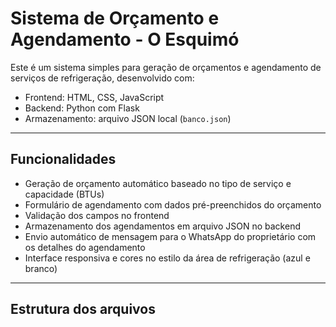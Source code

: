 # Sistema de Orçamento e Agendamento - O Esquimó

Este é um sistema simples para geração de orçamentos e agendamento de serviços de refrigeração, desenvolvido com:

- Frontend: HTML, CSS, JavaScript  
- Backend: Python com Flask  
- Armazenamento: arquivo JSON local (`banco.json`)

---

## Funcionalidades

- Geração de orçamento automático baseado no tipo de serviço e capacidade (BTUs)  
- Formulário de agendamento com dados pré-preenchidos do orçamento  
- Validação dos campos no frontend  
- Armazenamento dos agendamentos em arquivo JSON no backend  
- Envio automático de mensagem para o WhatsApp do proprietário com os detalhes do agendamento  
- Interface responsiva e cores no estilo da área de refrigeração (azul e branco)  

---

## Estrutura dos arquivos
